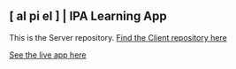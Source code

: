 ## [ aI pi eI ] | IPA Learning App 

This is the Server repository.
[Find the Client repository here](https://github.com/amyspeed/IPA-Front-End)


[See the live app here](https://ipa-learning.herokuapp.com)